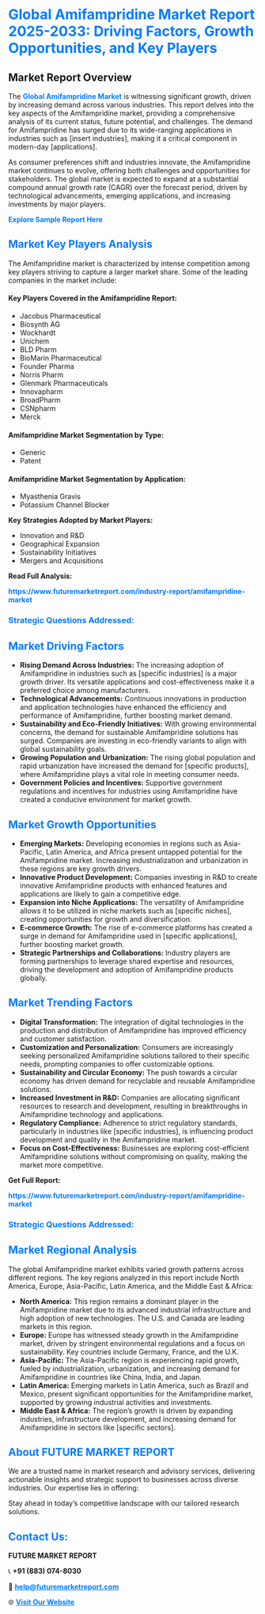 <h1 style="color: #007BFF;">Global Amifampridine Market Report 2025-2033: Driving Factors, Growth Opportunities, and Key Players</h1>

<section id="overview">
<h2>Market Report Overview</h2>
<p>The <a href="https://www.futuremarketreport.com/industry-report/amifampridine-market" style="color: #007BFF; text-decoration: none;"><strong>Global Amifampridine Market</strong></a> is witnessing significant growth, driven by increasing demand across various industries. This report delves into the key aspects of the Amifampridine market, providing a comprehensive analysis of its current status, future potential, and challenges. The demand for Amifampridine has surged due to its wide-ranging applications in industries such as [insert industries], making it a critical component in modern-day [applications].</p>
<p>As consumer preferences shift and industries innovate, the Amifampridine market continues to evolve, offering both challenges and opportunities for stakeholders. The global market is expected to expand at a substantial compound annual growth rate (CAGR) over the forecast period, driven by technological advancements, emerging applications, and increasing investments by major players.</p>
</section>

<section id="overview">
<p><a href="https://www.futuremarketreport.com/request-sample/reportId=77793" style="color: #007BFF; text-decoration: none;"><strong>Explore Sample Report Here</strong></a></p>
</section>

<section id="key-players">
<h2 style="color: #007BFF;">Market Key Players Analysis</h2>
<p>The Amifampridine market is characterized by intense competition among key players striving to capture a larger market share. Some of the leading companies in the market include:</p>
<h4>Key Players Covered in the Amifampridine Report:</h4>
<ul><li>Jacobus Pharmaceutical</li><li>Biosynth AG</li><li>Wockhardt</li><li>Unichem</li><li>BLD Pharm</li><li>BioMarin Pharmaceutical</li><li>Founder Pharma</li><li>Norris Pharm</li><li>Glenmark Pharmaceuticals</li><li>Innovapharm</li><li>BroadPharm</li><li>CSNpharm</li><li>Merck</li></ul>
<h4>Amifampridine Market Segmentation by Type:</h4>
<ul><li>Generic</li><li>Patent</li></ul>

<h4>Amifampridine Market Segmentation by Application:</h4>
<ul><li>Myasthenia Gravis</li><li>Potassium Channel Blocker</li></ul>
<p><strong>Key Strategies Adopted by Market Players:</strong></p>
<ul>
<li>Innovation and R&D</li>
<li>Geographical Expansion</li>
<li>Sustainability Initiatives</li>
<li>Mergers and Acquisitions</li>
</ul>
</section>

<section>
<p><strong>Read Full Analysis: </strong></p><a href="https://www.futuremarketreport.com/industry-report/amifampridine-market" style="color: #007BFF; text-decoration: none;"><strong>https://www.futuremarketreport.com/industry-report/amifampridine-market</strong></a>
<h3 style="color: #007BFF;">Strategic Questions Addressed:</h3>
</section>

<section id="driving-factors">
<h2 style="color: #007BFF;">Market Driving Factors</h2>
<ul>
<li><strong>Rising Demand Across Industries:</strong> The increasing adoption of Amifampridine in industries such as [specific industries] is a major growth driver. Its versatile applications and cost-effectiveness make it a preferred choice among manufacturers.</li>
<li><strong>Technological Advancements:</strong> Continuous innovations in production and application technologies have enhanced the efficiency and performance of Amifampridine, further boosting market demand.</li>
<li><strong>Sustainability and Eco-Friendly Initiatives:</strong> With growing environmental concerns, the demand for sustainable Amifampridine solutions has surged. Companies are investing in eco-friendly variants to align with global sustainability goals.</li>
<li><strong>Growing Population and Urbanization:</strong> The rising global population and rapid urbanization have increased the demand for [specific products], where Amifampridine plays a vital role in meeting consumer needs.</li>
<li><strong>Government Policies and Incentives:</strong> Supportive government regulations and incentives for industries using Amifampridine have created a conducive environment for market growth.</li>
</ul>
</section>

<section id="growth-opportunities">
<h2 style="color: #007BFF;">Market Growth Opportunities</h2>
<ul>
<li><strong>Emerging Markets:</strong> Developing economies in regions such as Asia-Pacific, Latin America, and Africa present untapped potential for the Amifampridine market. Increasing industrialization and urbanization in these regions are key growth drivers.</li>
<li><strong>Innovative Product Development:</strong> Companies investing in R&D to create innovative Amifampridine products with enhanced features and applications are likely to gain a competitive edge.</li>
<li><strong>Expansion into Niche Applications:</strong> The versatility of Amifampridine allows it to be utilized in niche markets such as [specific niches], creating opportunities for growth and diversification.</li>
<li><strong>E-commerce Growth:</strong> The rise of e-commerce platforms has created a surge in demand for Amifampridine used in [specific applications], further boosting market growth.</li>
<li><strong>Strategic Partnerships and Collaborations:</strong> Industry players are forming partnerships to leverage shared expertise and resources, driving the development and adoption of Amifampridine products globally.</li>
</ul>
</section>

<section id="trending-factors">
<h2 style="color: #007BFF;">Market Trending Factors</h2>
<ul>
<li><strong>Digital Transformation:</strong> The integration of digital technologies in the production and distribution of Amifampridine has improved efficiency and customer satisfaction.</li>
<li><strong>Customization and Personalization:</strong> Consumers are increasingly seeking personalized Amifampridine solutions tailored to their specific needs, prompting companies to offer customizable options.</li>
<li><strong>Sustainability and Circular Economy:</strong> The push towards a circular economy has driven demand for recyclable and reusable Amifampridine solutions.</li>
<li><strong>Increased Investment in R&D:</strong> Companies are allocating significant resources to research and development, resulting in breakthroughs in Amifampridine technology and applications.</li>
<li><strong>Regulatory Compliance:</strong> Adherence to strict regulatory standards, particularly in industries like [specific industries], is influencing product development and quality in the Amifampridine market.</li>
<li><strong>Focus on Cost-Effectiveness:</strong> Businesses are exploring cost-efficient Amifampridine solutions without compromising on quality, making the market more competitive.</li>
</ul>
</section>

<section>
<p><strong>Get Full Report: </strong></p><a href="https://www.futuremarketreport.com/industry-report/amifampridine-market" style="color: #007BFF; text-decoration: none;"><strong>https://www.futuremarketreport.com/industry-report/amifampridine-market</strong></a>
<h3 style="color: #007BFF;">Strategic Questions Addressed:</h3>
</section>


<section id="regional-analysis">
<h2 style="color: #007BFF;">Market Regional Analysis</h2>
<p>The global Amifampridine market exhibits varied growth patterns across different regions. The key regions analyzed in this report include North America, Europe, Asia-Pacific, Latin America, and the Middle East & Africa:</p>
<ul>
<li><strong>North America:</strong> This region remains a dominant player in the Amifampridine market due to its advanced industrial infrastructure and high adoption of new technologies. The U.S. and Canada are leading markets in this region.</li>
<li><strong>Europe:</strong> Europe has witnessed steady growth in the Amifampridine market, driven by stringent environmental regulations and a focus on sustainability. Key countries include Germany, France, and the U.K.</li>
<li><strong>Asia-Pacific:</strong> The Asia-Pacific region is experiencing rapid growth, fueled by industrialization, urbanization, and increasing demand for Amifampridine in countries like China, India, and Japan.</li>
<li><strong>Latin America:</strong> Emerging markets in Latin America, such as Brazil and Mexico, present significant opportunities for the Amifampridine market, supported by growing industrial activities and investments.</li>
<li><strong>Middle East & Africa:</strong> The region’s growth is driven by expanding industries, infrastructure development, and increasing demand for Amifampridine in sectors like [specific sectors].</li>
</ul>
</section>

<footer>
<h2 style="color: #007BFF;">About FUTURE MARKET REPORT</h2>
<p>We are a trusted name in market research and advisory services, delivering actionable insights and strategic support to businesses across diverse industries. Our expertise lies in offering:</p>

<p>Stay ahead in today’s competitive landscape with our tailored research solutions.</p>

<h2 style="color: #007BFF;">Contact Us:</h2>
<p><strong>FUTURE MARKET REPORT</strong></p>
<p>📞 <strong>+91 (883) 074-8030</strong></p>
<p>📧 <strong><a href="mailto:help@futuremarketreport.com" style="color: #007BFF;">help@futuremarketreport.com</a></strong></p>
<p>🌐 <strong><a href="https://www.futuremarketreport.com/" style="color: #007BFF;">Visit Our Website</a></strong></p>
</footer>